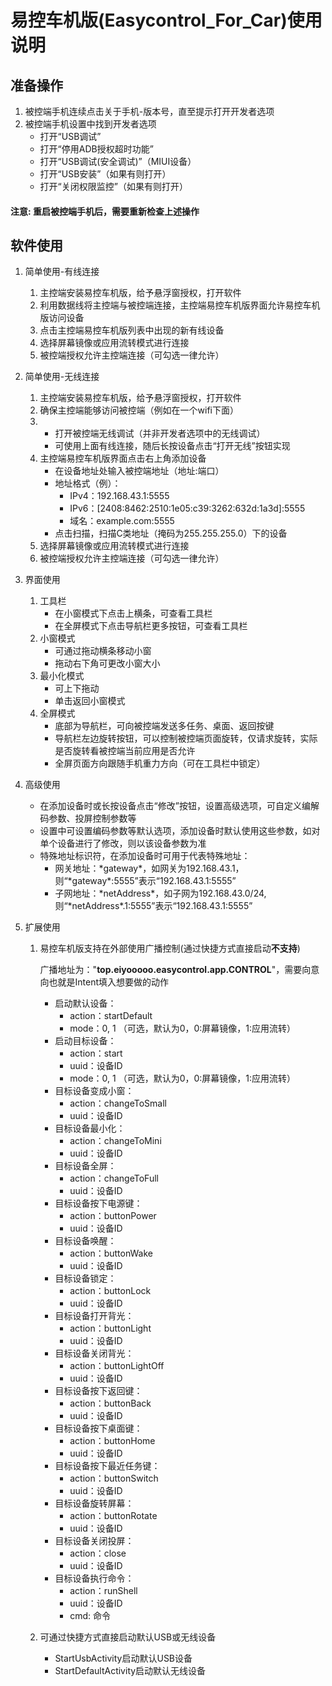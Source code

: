 # 易控车机版(Easycontrol_For_Car)使用说明

## 准备操作
1. 被控端手机连续点击关于手机-版本号，直至提示打开开发者选项
2. 被控端手机设置中找到开发者选项
	- 打开“USB调试”
	- 打开“停用ADB授权超时功能”
	- 打开“USB调试(安全调试)”（MIUI设备）
	- 打开“USB安装”（如果有则打开）
	- 打开“关闭权限监控”（如果有则打开）
#### 注意: 重启被控端手机后，需要重新检查上述操作

## 软件使用
1. 简单使用-有线连接
	1. 主控端安装易控车机版，给予悬浮窗授权，打开软件
	2. 利用数据线将主控端与被控端连接，主控端易控车机版界面允许易控车机版访问设备
	3. 点击主控端易控车机版列表中出现的新有线设备
	4. 选择屏幕镜像或应用流转模式进行连接
	5. 被控端授权允许主控端连接（可勾选一律允许）
	
2. 简单使用-无线连接
	1. 主控端安装易控车机版，给予悬浮窗授权，打开软件
	2. 确保主控端能够访问被控端（例如在一个wifi下面）
	3.  - 打开被控端无线调试（并非开发者选项中的无线调试）
	    - 可使用上面有线连接，随后长按设备点击“打开无线”按钮实现
	4. 主控端易控车机版界面点击右上角添加设备
	    - 在设备地址处输入被控端地址（地址:端口）
		- 地址格式（例）：
			- IPv4：192.168.43.1:5555
			- IPv6：[2408:8462:2510:1e05:c39:3262:632d:1a3d]:5555
			- 域名：example.com:5555
		- 点击扫描，扫描C类地址（掩码为255.255.255.0）下的设备
	5. 选择屏幕镜像或应用流转模式进行连接
	6. 被控端授权允许主控端连接（可勾选一律允许）

3. 界面使用
	1. 工具栏
		- 在小窗模式下点击上横条，可查看工具栏
		- 在全屏模式下点击导航栏更多按钮，可查看工具栏
	2. 小窗模式
		- 可通过拖动横条移动小窗
		- 拖动右下角可更改小窗大小
	3. 最小化模式
		- 可上下拖动
		- 单击返回小窗模式
	4. 全屏模式
		- 底部为导航栏，可向被控端发送多任务、桌面、返回按键
		- 导航栏左边旋转按钮，可以控制被控端页面旋转，仅请求旋转，实际是否旋转看被控端当前应用是否允许
		- 全屏页面方向跟随手机重力方向（可在工具栏中锁定）

4. 高级使用
	- 在添加设备时或长按设备点击“修改”按钮，设置高级选项，可自定义编解码参数、投屏控制参数等
	- 设置中可设置编码参数等默认选项，添加设备时默认使用这些参数，如对单个设备进行了修改，则以该设备参数为准
	- 特殊地址标识符，在添加设备时可用于代表特殊地址：
		- 网关地址：\*gateway\*，如网关为192.168.43.1，则“\*gateway\*:5555”表示“192.168.43.1:5555”
		- 子网地址：\*netAddress\*，如子网为192.168.43.0/24, 则“\*netAddress\*.1:5555”表示“192.168.43.1:5555”
	
5. 扩展使用
	1. 易控车机版支持在外部使用广播控制(通过快捷方式直接启动**不支持**)
		
		广播地址为："**top.eiyooooo.easycontrol.app.CONTROL**"，需要向意向也就是Intent填入想要做的动作
		- 启动默认设备：
			- action：startDefault
		    - mode：0, 1 （可选，默认为0，0:屏幕镜像，1:应用流转）
		- 启动目标设备：
			- action：start
			- uuid：设备ID
			- mode：0, 1 （可选，默认为0，0:屏幕镜像，1:应用流转）
		- 目标设备变成小窗：
			- action：changeToSmall
			- uuid：设备ID
		- 目标设备最小化：
			- action：changeToMini
			- uuid：设备ID
		- 目标设备全屏：
			- action：changeToFull
			- uuid：设备ID
		- 目标设备按下电源键：
			- action：buttonPower
			- uuid：设备ID
		- 目标设备唤醒：
			- action：buttonWake
			- uuid：设备ID
		- 目标设备锁定：
			- action：buttonLock
			- uuid：设备ID
		- 目标设备打开背光：
			- action：buttonLight
			- uuid：设备ID
		- 目标设备关闭背光：
			- action：buttonLightOff
			- uuid：设备ID
		- 目标设备按下返回键：
			- action：buttonBack
			- uuid：设备ID
		- 目标设备按下桌面键：
			- action：buttonHome
			- uuid：设备ID
		- 目标设备按下最近任务键：
			- action：buttonSwitch
			- uuid：设备ID
		- 目标设备旋转屏幕：
			- action：buttonRotate
			- uuid：设备ID
		- 目标设备关闭投屏：
			- action：close
			- uuid：设备ID
		- 目标设备执行命令：
			- action：runShell
			- uuid：设备ID
			- cmd: 命令

	2. 可通过快捷方式直接启动默认USB或无线设备
		- StartUsbActivity启动默认USB设备
		- StartDefaultActivity启动默认无线设备
